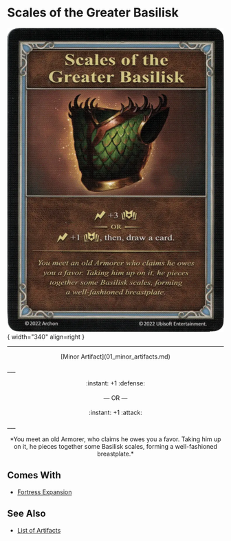 # Scales of the Greater Basilisk

![Scales of the Greater Basilisk](../assets/artifacts_minor-scales_of_the_greater_basilisk.webp){ width="340" align=right }
___
<p style="text-align: center;" markdown>[Minor Artifact](01_minor_artifacts.md)</p>
___
<p style="text-align: center;" markdown>:instant: +1 :defense:<br><br>— OR —<br><br>:instant: +1 :attack:</p>
___
<p style="text-align: center;" markdown>*You meet an old Armorer, who claims he owes you a favor. Taking him up on it, he pieces together some Basilisk scales, forming a well-fashioned breastplate.*</p>


## Comes With

- [Fortress Expansion](../content.md)


## See Also


- [List of Artifacts](index.md)
